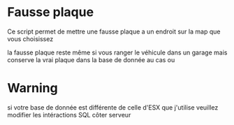 # Fausse plaque
Ce script permet de mettre une fausse plaque a un endroit sur la map que vous choisissez

la fausse plaque reste même si vous ranger le véhicule dans un garage mais conserve la vrai plaque dans la base de donnée au cas ou

# Warning
si votre base de donnée est différente de celle d'ESX que j'utilise veuillez modifier les intéractions SQL côter serveur
